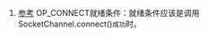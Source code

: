 1. [参考](https://blog.csdn.net/zhouhl_cn/article/details/6567877) OP_CONNECT就绪条件：就绪条件应该是调用SocketChannel.connect()`成功`时。
